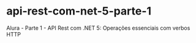 # api-rest-com-net-5-parte-1
Alura - Parte 1 - API Rest com .NET 5: Operações essenciais com verbos HTTP
